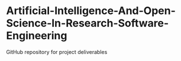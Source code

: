 # Artificial-Intelligence-And-Open-Science-In-Research-Software-Engineering
GitHub repository for project deliverables
